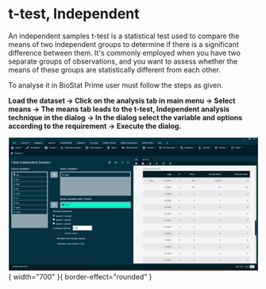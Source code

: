 # t-test, Independent

An independent samples t-test is a statistical test used to compare the means of two independent groups to determine if there is a significant difference between them. It's commonly employed when you have two separate groups of observations, and you want to assess whether the means of these groups are statistically different from each other.

To analyse it in BioStat Prime user must follow the steps as given.

__Load the dataset -> Click on the analysis tab in main menu -> Select means -> The means tab leads to the t-test, Independent analysis technique in the dialog -> In the dialog select the variable and options according to the requirement -> Execute the dialog.__

![alt text](screenshots/image121.png){ width="700" }{ border-effect="rounded" }